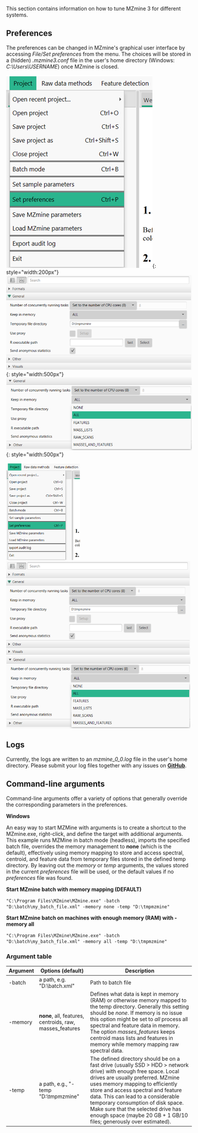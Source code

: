 This section contains information on how to tune MZmine 3 for different systems.

## Preferences
The preferences can be changed in MZmine's graphical user interface by accessing _File/Set preferences_ from the menu. The choices will be stored in a (hidden) _.mzmine3.conf_ file in the user's home directory (Windows: _C:\Users\USERNAME_) once MZmine is closed.


![Preferences](img/menu_pref.png){: style="width:200px"}  ![Preferences](img/performance_param.png){: style="width:500px"}  ![Memory](img/performance_memory.png){: style="width:500px"}


<img src="img/menu_pref.png" alt="Preferences" width="200"/> <img src="img/performance_param.png" alt="Preferences" width="500"/> <img src="img/performance_memory.png" alt="Memory" width="500"/>


## Logs
Currently, the logs are written to an _mzmine_0_0.log_ file in the user's home directory. Please submit your log files together with any issues on **[GitHub](https://github.com/mzmine/mzmine3/issues)**.


## Command-line arguments
Command-line arguments offer a variety of options that generally override the corresponding parameters in the preferences.


**Windows**

An easy way to start MZMine with arguments is to create a shortcut to the MZmine.exe, right-click, and define the target with additional arguments. This example runs MZMine in batch mode (headless), imports the specified batch file, overrides the memory management to **none** (which is the default), effectively using memory mapping to store and access spectral, centroid, and feature data from temporary files stored in the defined temp directory. By leaving out the _memory_ or _temp_ arguments, the values stored in the current _preferences_ file will be used, or the default values if no _preferences_ file was found.  

**Start MZmine batch with memory mapping (**DEFAULT**)**
```
"C:\Program Files\MZmine\MZmine.exe" -batch "D:\batch\my_batch_file.xml" -memory none -temp "D:\tmpmzmine"
```


**Start MZmine batch on machines with enough memory (RAM) with -memory all**
```
"C:\Program Files\MZmine\MZmine.exe" -batch "D:\batch\my_batch_file.xml" -memory all -temp "D:\tmpmzmine"
```

### Argument table

| Argument | Options (**default**) | Description |
| --- | --- | --- |
| -batch | a path, e.g. "D:\batch.xml" | Path to batch file |
| -memory | **none**, all, features, centroids, raw, masses_features | Defines what data is kept in memory (RAM) or otherwise memory mapped to the temp directory. Generally this setting should be _none_. If memory is no issue this option might be set to _all_ process all spectral and feature data in memory. The option _masses_features_ keeps centroid mass lists and features in memory while memory mapping raw spectral data. |
| -temp | a path, e.g., "-temp "D:\tmpmzmine\" | The defined directory should be on a fast drive (usually SSD > HDD > network drive) with enough free space. Local drives are usually preferred. MZmine uses memory mapping to efficiently store and access spectral and feature data. This can lead to a considerable temporary consumption of disk space. Make sure that the selected drive has enough space (maybe 20 GB + 1 GB/10 files; generously over estimated). |
